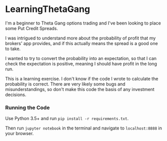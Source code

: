 # LearningThetaGang

I'm a beginner to Theta Gang options trading and I've been looking to place some Put Credit Spreads.

I was intrigued to understand more about the probability of profit that my brokers' app provides, and if this actually means the spread is a good one to take.

I wanted to try to convert the probability into an expectation, so that I can check the expectation is positive, meaning I should have profit in the long run.

This is a learning exercise. I don't know if the code I wrote to calculate the probability is correct. There are very likely some bugs and misunderstandings, so don't make this code the basis of any investment decisions.

### Running the Code

Use Python 3.5+ and run `pip install -r requirements.txt`. 

Then run `jupyter notebook` in the terminal and navigate to `localhost:8888` in your browser.
